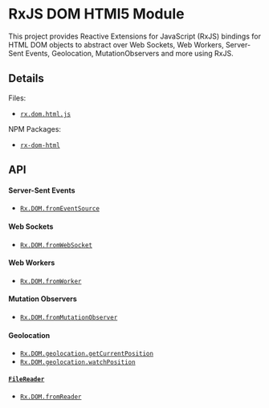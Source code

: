 # RxJS DOM HTMl5 Module #

This project provides Reactive Extensions for JavaScript (RxJS) bindings for HTML DOM objects to abstract over Web Sockets, Web Workers, Server-Sent Events, Geolocation, MutationObservers and more using RxJS.  

## Details ##

Files:
- [`rx.dom.html.js`](https://github.com/Reactive-Extensions/RxJS-DOM/blob/master/modules/main-html/rx.dom.html.js)

NPM Packages:
- [`rx-dom-html`](https://www.npmjs.com/package/rx-dom-html)

## API ##

#### Server-Sent Events
- [`Rx.DOM.fromEventSource`](https://github.com/Reactive-Extensions/RxJS-DOM/blob/master/doc/operators/fromeventsource.md)

#### Web Sockets

- [`Rx.DOM.fromWebSocket`](https://github.com/Reactive-Extensions/RxJS-DOM/blob/master/doc/operators/fromwebsocket.md)

#### Web Workers

- [`Rx.DOM.fromWorker`](https://github.com/Reactive-Extensions/RxJS-DOM/blob/master/doc/operators/fromworker.md)

#### Mutation Observers

- [`Rx.DOM.fromMutationObserver`](https://github.com/Reactive-Extensions/RxJS-DOM/blob/master/doc/operators/frommutationobserver.md)

#### Geolocation

- [`Rx.DOM.geolocation.getCurrentPosition`](https://github.com/Reactive-Extensions/RxJS-DOM/blob/master/doc/operators/getcurrentposition.md)
- [`Rx.DOM.geolocation.watchPosition`](https://github.com/Reactive-Extensions/RxJS-DOM/blob/master/doc/operators/watchposition.md)

#### [`FileReader`](https://developer.mozilla.org/en-US/docs/Web/API/FileReader)

- [`Rx.DOM.fromReader`](https://github.com/Reactive-Extensions/RxJS-DOM/blob/master/doc/operators/fromreader.md)
